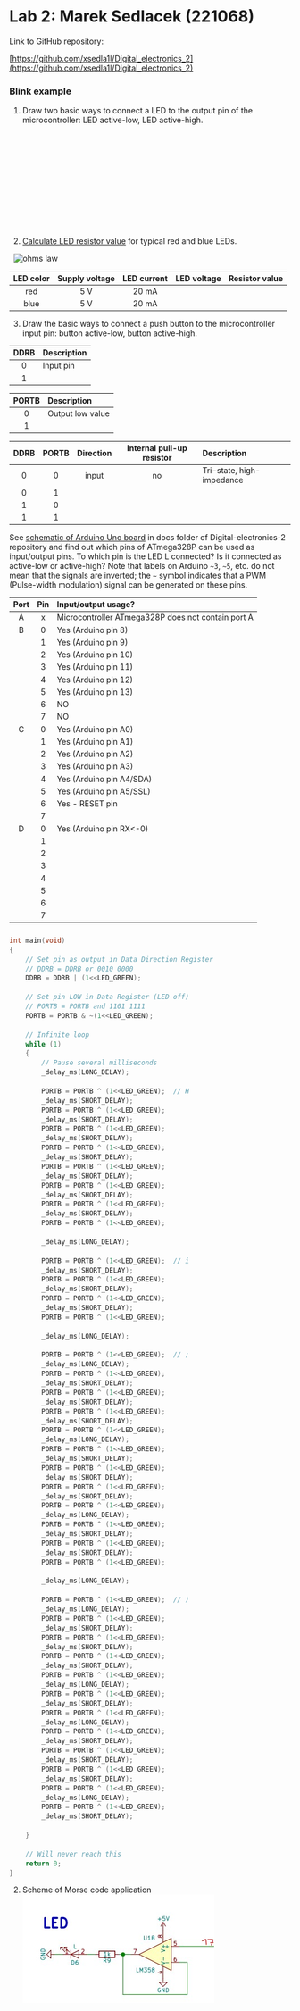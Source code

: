 # Lab 2: Marek Sedlacek (221068)

Link to GitHub repository:

   [https://github.com/xsedla1l/Digital_electronics_2](https://github.com/xsedla1l/Digital_electronics_2)


### Blink example
 
   1. Draw two basic ways to connect a LED to the output pin of the microcontroller: LED active-low, LED active-high.

&nbsp;

&nbsp;

&nbsp;

&nbsp;

&nbsp;

&nbsp;

2. [Calculate LED resistor value](https://electronicsclub.info/leds.htm) for typical red and blue LEDs.

&nbsp;
![ohms law](Images/ohms_law.png)
&nbsp;

| **LED color** | **Supply voltage** | **LED current** | **LED voltage** | **Resistor value** |
| :-: | :-: | :-: | :-: | :-: |
| red | 5&nbsp;V | 20&nbsp;mA | | |
| blue | 5&nbsp;V | 20&nbsp;mA | | |


3. Draw the basic ways to connect a push button to the microcontroller input pin: button active-low, button active-high.



| **DDRB** | **Description** |
| :-: | :-- |
| 0 | Input pin |
| 1 | |

| **PORTB** | **Description** |
| :-: | :-- |
| 0 | Output low value |
| 1 | |

| **DDRB** | **PORTB** | **Direction** | **Internal pull-up resistor** | **Description** |
| :-: | :-: | :-: | :-: | :-- |
| 0 | 0 | input | no | Tri-state, high-impedance |
| 0 | 1 | | | |
| 1 | 0 | | | |
| 1 | 1 | | | |

See [schematic of Arduino Uno board](../../Docs/arduino_shield.pdf) in docs folder of Digital-electronics-2 repository and find out which pins of ATmega328P can be used as input/output pins. To which pin is the LED L connected? Is it connected as active-low or active-high? Note that labels on Arduino `~3`, `~5`, etc. do not mean that the signals are inverted; the `~` symbol indicates that a PWM (Pulse-width modulation) signal can be generated on these pins.

| **Port** | **Pin** | **Input/output usage?** |
| :-: | :-: | :-- |
| A | x | Microcontroller ATmega328P does not contain port A |
| B | 0 | Yes (Arduino pin 8) |
|   | 1 | Yes (Arduino pin 9) |
|   | 2 | Yes (Arduino pin 10) |
|   | 3 | Yes (Arduino pin 11) |
|   | 4 | Yes (Arduino pin 12) |
|   | 5 | Yes (Arduino pin 13) |
|   | 6 | NO |
|   | 7 | NO |
| C | 0 | Yes (Arduino pin A0) |
|   | 1 | Yes (Arduino pin A1) |
|   | 2 | Yes (Arduino pin A2) |
|   | 3 | Yes (Arduino pin A3) |
|   | 4 | Yes (Arduino pin A4/SDA) |
|   | 5 | Yes (Arduino pin A5/SSL) |
|   | 6 | Yes - RESET pin |
|   | 7 |  |
| D | 0 | Yes (Arduino pin RX<-0) |
|   | 1 |  |
|   | 2 |  |
|   | 3 |  |
|   | 4 |  |
|   | 5 |  |
|   | 6 |  |
|   | 7 |  |


### 

 
```c
int main(void)
{
    // Set pin as output in Data Direction Register
    // DDRB = DDRB or 0010 0000
    DDRB = DDRB | (1<<LED_GREEN);

    // Set pin LOW in Data Register (LED off)
    // PORTB = PORTB and 1101 1111
    PORTB = PORTB & ~(1<<LED_GREEN);

    // Infinite loop
    while (1)
    {
        // Pause several milliseconds
        _delay_ms(LONG_DELAY);
		
        PORTB = PORTB ^ (1<<LED_GREEN);	 // H	
		_delay_ms(SHORT_DELAY);		
		PORTB = PORTB ^ (1<<LED_GREEN);
		_delay_ms(SHORT_DELAY);
		PORTB = PORTB ^ (1<<LED_GREEN);
		_delay_ms(SHORT_DELAY);
		PORTB = PORTB ^ (1<<LED_GREEN);
		_delay_ms(SHORT_DELAY);
		PORTB = PORTB ^ (1<<LED_GREEN);
		_delay_ms(SHORT_DELAY);
		PORTB = PORTB ^ (1<<LED_GREEN);
		_delay_ms(SHORT_DELAY);
		PORTB = PORTB ^ (1<<LED_GREEN);
		_delay_ms(SHORT_DELAY);
		PORTB = PORTB ^ (1<<LED_GREEN);
		
		_delay_ms(LONG_DELAY);
		
		PORTB = PORTB ^ (1<<LED_GREEN);	 // i
		_delay_ms(SHORT_DELAY);
		PORTB = PORTB ^ (1<<LED_GREEN);
		_delay_ms(SHORT_DELAY);
		PORTB = PORTB ^ (1<<LED_GREEN);
		_delay_ms(SHORT_DELAY);
		PORTB = PORTB ^ (1<<LED_GREEN);
		
		_delay_ms(LONG_DELAY);
		
		PORTB = PORTB ^ (1<<LED_GREEN);	 // ;
		_delay_ms(LONG_DELAY);
		PORTB = PORTB ^ (1<<LED_GREEN);
		_delay_ms(SHORT_DELAY);
		PORTB = PORTB ^ (1<<LED_GREEN);
		_delay_ms(SHORT_DELAY);
		PORTB = PORTB ^ (1<<LED_GREEN);
		_delay_ms(SHORT_DELAY);
		PORTB = PORTB ^ (1<<LED_GREEN);
		_delay_ms(LONG_DELAY);
		PORTB = PORTB ^ (1<<LED_GREEN);
		_delay_ms(SHORT_DELAY);
		PORTB = PORTB ^ (1<<LED_GREEN);
		_delay_ms(SHORT_DELAY);
		PORTB = PORTB ^ (1<<LED_GREEN);
		_delay_ms(SHORT_DELAY);
		PORTB = PORTB ^ (1<<LED_GREEN);	 
		_delay_ms(LONG_DELAY);
		PORTB = PORTB ^ (1<<LED_GREEN);
		_delay_ms(SHORT_DELAY);
		PORTB = PORTB ^ (1<<LED_GREEN);
		_delay_ms(SHORT_DELAY);
		PORTB = PORTB ^ (1<<LED_GREEN);
		
		_delay_ms(LONG_DELAY);
		
		PORTB = PORTB ^ (1<<LED_GREEN);	 // )
		_delay_ms(LONG_DELAY);
		PORTB = PORTB ^ (1<<LED_GREEN);
		_delay_ms(SHORT_DELAY);
		PORTB = PORTB ^ (1<<LED_GREEN);
		_delay_ms(SHORT_DELAY);
		PORTB = PORTB ^ (1<<LED_GREEN);
		_delay_ms(SHORT_DELAY);
		PORTB = PORTB ^ (1<<LED_GREEN);
		_delay_ms(LONG_DELAY);
		PORTB = PORTB ^ (1<<LED_GREEN);
		_delay_ms(SHORT_DELAY);
		PORTB = PORTB ^ (1<<LED_GREEN);	 
		_delay_ms(LONG_DELAY);
		PORTB = PORTB ^ (1<<LED_GREEN);
		_delay_ms(SHORT_DELAY);
		PORTB = PORTB ^ (1<<LED_GREEN);
		_delay_ms(SHORT_DELAY);
		PORTB = PORTB ^ (1<<LED_GREEN);
		_delay_ms(SHORT_DELAY);
		PORTB = PORTB ^ (1<<LED_GREEN);
		_delay_ms(LONG_DELAY);
		PORTB = PORTB ^ (1<<LED_GREEN);
		_delay_ms(SHORT_DELAY);		
		
    }

    // Will never reach this
    return 0;
}

```


2. Scheme of Morse code application
![alt text](https://github.com/xsedla1l/Digital_electronics_2/blob/main/Labs/01-tools/Images/Image1.png)
